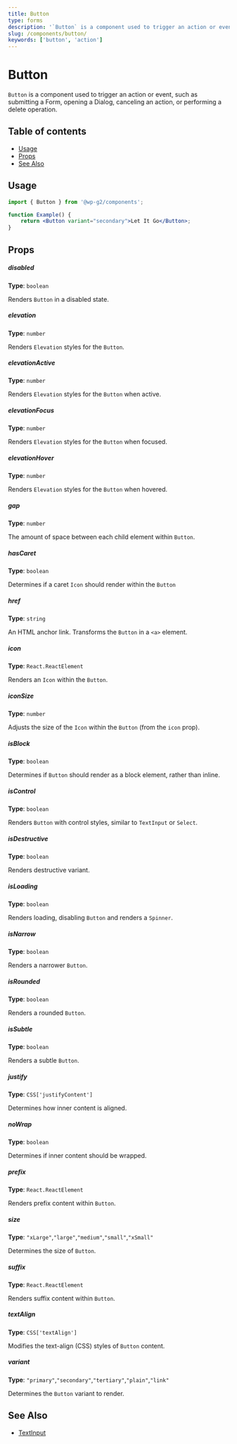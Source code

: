 ```yaml
---
title: Button
type: forms
description: '`Button` is a component used to trigger an action or event, such as submitting a Form, opening a Dialog, canceling an action, or performing a delete operation.'
slug: /components/button/
keywords: ['button', 'action']
---
```


# Button

`Button` is a component used to trigger an action or event, such as submitting a Form, opening a Dialog, canceling an action, or performing a delete operation.

## Table of contents

<!-- START doctoc generated TOC please keep comment here to allow auto update -->
<!-- DON'T EDIT THIS SECTION, INSTEAD RE-RUN doctoc TO UPDATE -->

-   [Usage](#usage)
-   [Props](#props)
-   [See Also](#see-also)

<!-- END doctoc generated TOC please keep comment here to allow auto update -->

<!-- Automatically Generated. DO NOT EDIT THIS FILE. -->
<!-- Instead, edit packages/website/src/docs/components/forms/button.mdx -->

<!-- props -->

<!-- Automatically Generated -->

## Usage

```jsx live
import { Button } from '@wp-g2/components';

function Example() {
	return <Button variant="secondary">Let It Go</Button>;
}
```

## Props

##### disabled

**Type**: `boolean`

Renders `Button` in a disabled state.

##### elevation

**Type**: `number`

Renders `Elevation` styles for the `Button`.

##### elevationActive

**Type**: `number`

Renders `Elevation` styles for the `Button` when active.

##### elevationFocus

**Type**: `number`

Renders `Elevation` styles for the `Button` when focused.

##### elevationHover

**Type**: `number`

Renders `Elevation` styles for the `Button` when hovered.

##### gap

**Type**: `number`

The amount of space between each child element within `Button`.

##### hasCaret

**Type**: `boolean`

Determines if a caret `Icon` should render within the `Button`

##### href

**Type**: `string`

An HTML anchor link. Transforms the `Button` in a `<a>` element.

##### icon

**Type**: `React.ReactElement`

Renders an `Icon` within the `Button`.

##### iconSize

**Type**: `number`

Adjusts the size of the `Icon` within the `Button` (from the `icon` prop).

##### isBlock

**Type**: `boolean`

Determines if `Button` should render as a block element, rather than inline.

##### isControl

**Type**: `boolean`

Renders `Button` with control styles, similar to `TextInput` or `Select`.

##### isDestructive

**Type**: `boolean`

Renders destructive variant.

##### isLoading

**Type**: `boolean`

Renders loading, disabling `Button` and renders a `Spinner`.

##### isNarrow

**Type**: `boolean`

Renders a narrower `Button`.

##### isRounded

**Type**: `boolean`

Renders a rounded `Button`.

##### isSubtle

**Type**: `boolean`

Renders a subtle `Button`.

##### justify

**Type**: `CSS['justifyContent']`

Determines how inner content is aligned.

##### noWrap

**Type**: `boolean`

Determines if inner content should be wrapped.

##### prefix

**Type**: `React.ReactElement`

Renders prefix content within `Button`.

##### size

**Type**: `"xLarge"`,`"large"`,`"medium"`,`"small"`,`"xSmall"`

Determines the size of `Button`.

##### suffix

**Type**: `React.ReactElement`

Renders suffix content within `Button`.

##### textAlign

**Type**: `CSS['textAlign']`

Modifies the text-align (CSS) styles of `Button` content.

##### variant

**Type**: `"primary"`,`"secondary"`,`"tertiary"`,`"plain"`,`"link"`

Determines the `Button` variant to render.

<!-- /Automatically Generated -->
<!-- /props -->

## See Also

-   [TextInput](../textinput/)
